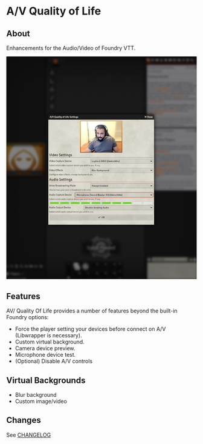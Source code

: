 # A/V Quality of Life

## About

Enhancements for the Audio/Video of Foundry VTT.

![A/V Quality of Life Settings](/docs/AV-QualityOfLife.png)

## Features

AV/ Quality Of Life provides a number of features beyond the built-in Foundry options:

* Force the player setting your devices before connect on A/V (Libwrapper is necessary).
* Custom virtual background.
* Camera device preview.
* Microphone device test.
* (Optional) Disable A/V controls

## Virtual Backgrounds

* Blur background
* Custom image/video

## Changes

See [CHANGELOG](/CHANGELOG.md)
